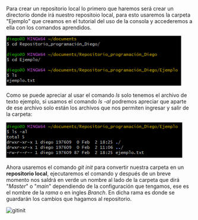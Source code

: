 Para crear un repositorio local lo primero que haremos será crear un directorio donde irá nuestro repositoio local, para esto usaremos la carpeta "Ejemplo" que creamos en el tutorial del uso de la consola y accederemos a ella con los comandos aprendidos.

![RepL1](../images/REPLOCAL1.png)

Como se puede apreciar al usar el comando *ls* solo tenemos el archivo de texto ejemplo, si usamos el comando *ls -al* podremos apreciar que aparte de ese archivo solo están los archivos que nos permiten ingresar y salir de la carpeta: 

![RepL2](../images/ReLo2.png)

Ahora usaremos el comando *git init* para convertir nuestra carpeta en un **repositorio local**, ejecutaremos el comando y después de un breve momento nos saldrá en verde un nombre al lado de la carpeta que dirá "*Master*" o "*main*" dependiendo de la configuración que tengamos, ese es el nombre de la *rama* o en ingles *Branch*. En dicha rama es donde se guardarán los cambios que hagamos al repositorio.

![gitinit](../images/GitInit.png)
